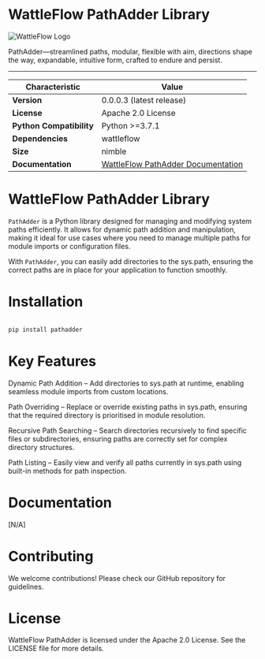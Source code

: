 # WattleFlow PathAdder Library

![WattleFlow Logo](doc/wattleflow.png)

PathAdder—streamlined paths,
modular, flexible with aim,
directions shape the way,
expandable, intuitive form,
crafted to endure and persist.

---

| Characteristic           | Value                                                      |
| ------------------------ | ---------------------------------------------------------- |
| **Version**              | 0.0.0.3 (latest release)                                   |
| **License**              | Apache 2.0 License                                         |
| **Python Compatibility** | Python >=3.7.1                                             |
| **Dependencies**         | wattleflow                                                 |
| **Size**                 | nimble                                                     |
| **Documentation**        | [WattleFlow PathAdder Documentation](https://github.com/wattleflow/pathadder.git) |


# WattleFlow PathAdder Library
`PathAdder` is a Python library designed for managing and modifying system paths efficiently. It allows for dynamic path addition and manipulation, making it ideal for use cases where you need to manage multiple paths for module imports or configuration files.

With `PathAdder`, you can easily add directories to the sys.path, ensuring the correct paths are in place for your application to function smoothly.

# Installation
```bash

pip install pathadder

```


# Key Features

Dynamic Path Addition – Add directories to sys.path at runtime, enabling seamless module imports from custom locations.

Path Overriding – Replace or override existing paths in sys.path, ensuring that the required directory is prioritised in module resolution.

Recursive Path Searching – Search directories recursively to find specific files or subdirectories, ensuring paths are correctly set for complex directory structures.

Path Listing – Easily view and verify all paths currently in sys.path using built-in methods for path inspection.


# Documentation

[N/A]

# Contributing

We welcome contributions! Please check our GitHub repository for guidelines.

# License

WattleFlow PathAdder is licensed under the Apache 2.0 License. See the LICENSE file for more details.
